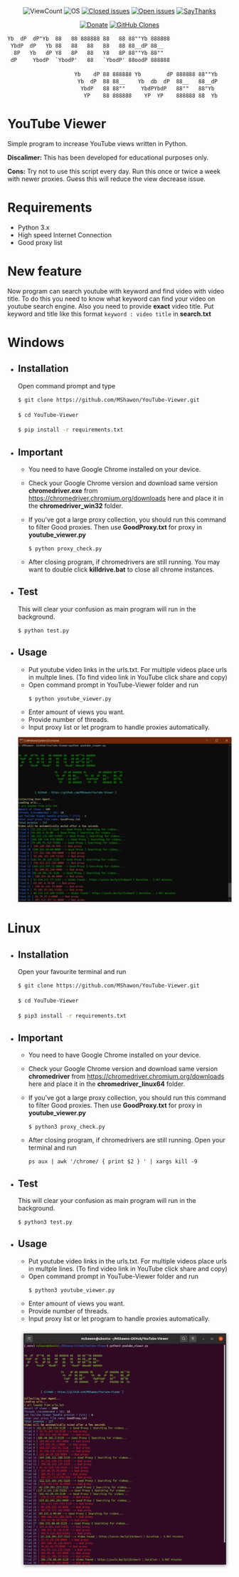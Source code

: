 <p align="center">
<img alt="ViewCount" src="https://views.whatilearened.today/views/github/MShawon/YouTube-Viewer.svg">
<img alt="OS" src="https://img.shields.io/badge/OS-Windows%20/%20Linux-success">
<a href="https://github.com/MShawon/YouTube-Viewer/issues?q=is%3Aissue+is%3Aclosed"><img alt="Closed issues" src="https://img.shields.io/github/issues-closed/MShawon/YouTube-Viewer.svg"></a>
<a href="https://github.com/MShawon/YouTube-Viewer/issues?q=is%3Aissue+is%3Aopen"><img alt="Open issues" src="https://img.shields.io/github/issues/MShawon/YouTube-Viewer"></a>
<a href="https://saythanks.io/to/as2robot143@gmail.com"><img alt="SayThanks" src="https://img.shields.io/badge/Say-thanks!-1EAEDB.svg"></a>
</p>
<p align="center">
<a href="https://paypal.me/shawon107"><img alt="Donate" src="https://img.shields.io/badge/Donate-PayPal-green.svg"></a>
<a href="https://github.com/MShawon/github-clone-count-badge"><img alt="GitHub Clones" src="https://img.shields.io/badge/dynamic/json?color=success&label=Clone&query=count&url=https://github.com/MShawon/YouTube-Viewer/blob/master/clone.json?raw=True&logo=github"></a>
</p>

    Yb  dP  dP"Yb  88   88 888888 88   88 88""Yb 888888
     YbdP  dP   Yb 88   88   88   88   88 88__dP 88__   
      8P   Yb   dP Y8   8P   88   Y8   8P 88""Yb 88""   
     dP     YbodP  `YbodP'   88   `YbodP' 88oodP 888888 

                         Yb    dP 88 888888 Yb        dP 888888 88""Yb 
                          Yb  dP  88 88__    Yb  db  dP  88__   88__dP 
                           YbdP   88 88""     YbdPYbdP   88""   88"Yb  
                            YP    88 888888    YP  YP    888888 88  Yb

# YouTube Viewer
Simple program to increase YouTube views written in Python.

**Discalimer:** This has been developed for educational purposes only.

**Cons:** Try not to use this script every day. Run this once or twice a week with newer proxies. Guess this will reduce the view decrease issue.

# Requirements
 * Python 3.x
 * High speed Internet Connection
 * Good proxy list

# New feature
 Now program can search youtube with keyword and find video with video title. To do this you need to know what keyword can find your video on youtube search engine. Also you need to provide **exact** video title.
 Put keyword and title like this format `keyword : video title` in **search.txt** 

# Windows
* ## Installation 
 
  Open command prompt and type
  ```bash
  $ git clone https://github.com/MShawon/YouTube-Viewer.git

  $ cd YouTube-Viewer

  $ pip install -r requirements.txt
  ```
* ## Important
   * You need to have Google Chrome installed on your device.
   * Check your Google Chrome version and download same version **chromedriver.exe** from https://chromedriver.chromium.org/downloads here and place it in the **chromedriver_win32** folder.

   * If you've got a large proxy collection, you should run this command to filter Good proxies. Then use **GoodProxy.txt** for proxy in **youtube_viewer.py**
      ```
      $ python proxy_check.py
      ```

   * After closing program, if chromedrivers are still running. You may want to double click **killdrive.bat** to close all chrome instances.

* ## Test
  This will clear your confusion as main program will run in the background.
   ```
   $ python test.py
   ``` 

* ## Usage
   * Put youtube video links in the urls.txt. For multiple videos place urls in multple lines. (To find video link in YouTube click share and copy)
   * Open command prompt in YouTube-Viewer folder and run
        ```
        $ python youtube_viewer.py
        ```
   * Enter amount of views you want.
   * Provide number of threads. 
   * Input proxy list or let program to handle proxies automatically.

    ![alt text](demo_windows.png "Demo Windows")

# Linux
* ## Installation 
 
  Open your favourite terminal and run
  ```bash
  $ git clone https://github.com/MShawon/YouTube-Viewer.git

  $ cd YouTube-Viewer

  $ pip3 install -r requirements.txt
  ```
* ## Important
   * You need to have Google Chrome installed on your device.
   * Check your Google Chrome version and download same version **chromedriver** from https://chromedriver.chromium.org/downloads here and place it in the  **chromedriver_linux64** folder.

   * If you've got a large proxy collection, you should run this command to filter Good proxies. Then use **GoodProxy.txt** for proxy in **youtube_viewer.py**
        ```
        $ python3 proxy_check.py
        ```

   * After closing program, if chromedrivers are still running. Open your terminal and run 
      ```
      ps aux | awk '/chrome/ { print $2 } ' | xargs kill -9
      ```
* ## Test
  This will clear your confusion as main program will run in the background.
   ```
   $ python3 test.py
   ``` 

* ## Usage
   * Put youtube video links in the urls.txt. For multiple videos place urls in multple lines. (To find video link in YouTube click share and copy)
   * Open command prompt in YouTube-Viewer folder and run
        ```
        $ python3 youtube_viewer.py
        ```
   * Enter amount of views you want.
   * Provide number of threads. 
   * Input proxy list or let program to handle proxies automatically.

   ![alt text](demo_linux.png "Demo Linux")

